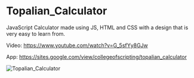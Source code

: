 # Topalian_Calculator
JavaScript Calculator made using JS, HTML and CSS with a design that is very easy to learn from.

Video: https://www.youtube.com/watch?v=G_5sfYy8GJw

App: https://sites.google.com/view/collegeofscripting/topalian_calculator

![Topalian_Calculator](https://pbs.twimg.com/media/F0HQ_4lXgAIMWPV?format=png&name=small)
